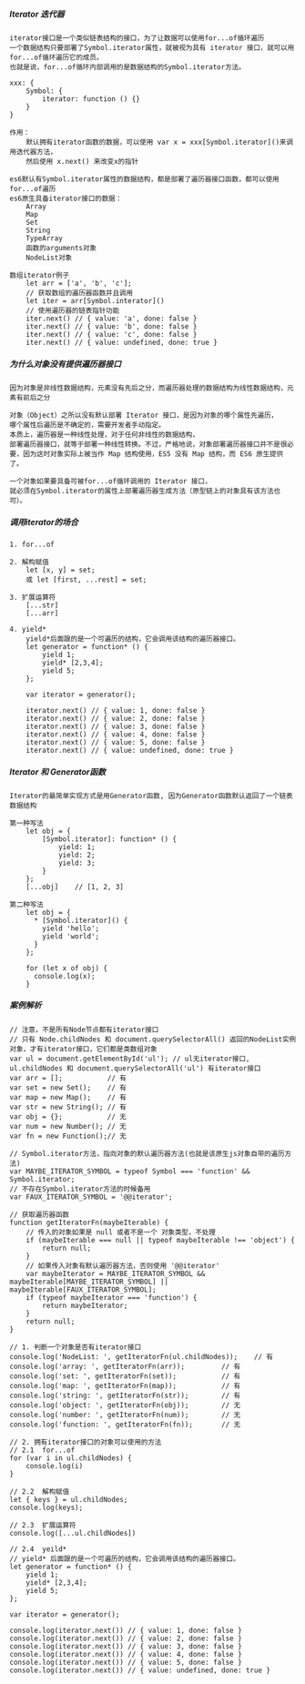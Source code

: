 ##### Iterator 迭代器
    iterator接口是一个类似链表结构的接口，为了让数据可以使用for...of循环遍历
    一个数据结构只要部署了Symbol.iterator属性，就被视为具有 iterator 接口，就可以用for...of循环遍历它的成员。
    也就是说，for...of循环内部调用的是数据结构的Symbol.iterator方法。
    
    xxx: {
        Symbol: {
            iterator: function () {}
        }
    }
    
    作用：
        默认拥有iterator函数的数据，可以使用 var x = xxx[Symbol.iterator]()来调用迭代器方法，
        然后使用 x.next() 来改变x的指针
    
    es6默认有Symbol.iterator属性的数据结构，都是部署了遍历器接口函数，都可以使用for...of遍历
    es6原生具备iterator接口的数据：
        Array
        Map
        Set
        String
        TypeArray
        函数的arguments对象
        NodeList对象
        
    数组iterator例子
        let arr = ['a', 'b', 'c'];
        // 获取数组的遍历器函数并且调用
        let iter = arr[Symbol.interator]()
        // 使用遍历器的链表指针功能
        iter.next() // { value: 'a', done: false }
        iter.next() // { value: 'b', done: false }
        iter.next() // { value: 'c', done: false }
        iter.next() // { value: undefined, done: true }
        
##### 为什么对象没有提供遍历器接口
    因为对象是非线性数据结构，元素没有先后之分，而遍历器处理的数据结构为线性数据结构，元素有前后之分
    
    对象（Object）之所以没有默认部署 Iterator 接口，是因为对象的哪个属性先遍历，
    哪个属性后遍历是不确定的，需要开发者手动指定。
    本质上，遍历器是一种线性处理，对于任何非线性的数据结构，
    部署遍历器接口，就等于部署一种线性转换。不过，严格地说，对象部署遍历器接口并不是很必要，因为这时对象实际上被当作 Map 结构使用，ES5 没有 Map 结构，而 ES6 原生提供了。
    
    一个对象如果要具备可被for...of循环调用的 Iterator 接口，
    就必须在Symbol.iterator的属性上部署遍历器生成方法（原型链上的对象具有该方法也可）。
    
##### 调用iterator的场合
    1. for...of
    
    2. 解构赋值
        let [x, y] = set;
        或 let [first, ...rest] = set;
        
    3. 扩展运算符
        [...str]
        [...arr]
        
    4. yield*
        yield*后面跟的是一个可遍历的结构，它会调用该结构的遍历器接口。
        let generator = function* () {
            yield 1;
            yield* [2,3,4];
            yield 5;
        };
        
        var iterator = generator();
        
        iterator.next() // { value: 1, done: false }
        iterator.next() // { value: 2, done: false }
        iterator.next() // { value: 3, done: false }
        iterator.next() // { value: 4, done: false }
        iterator.next() // { value: 5, done: false }
        iterator.next() // { value: undefined, done: true }
        
##### Iterator 和 Generator函数
    Iterator的最简单实现方式是用Generator函数, 因为Generator函数默认返回了一个链表数据结构
    
    第一种写法
        let obj = {
            [Symbol.iterator]: function* () {
                yield: 1;
                yield: 2;
                yield: 3;
            }
        };
        [...obj]    // [1, 2, 3]
    
    第二种写法
        let obj = {
          * [Symbol.iterator]() {
            yield 'hello';
            yield 'world';
          }
        };
        
        for (let x of obj) {
          console.log(x);
        }
    
##### 案例解析
    // 注意，不是所有Node节点都有iterator接口
    // 只有 Node.childNodes 和 document.querySelectorAll() 返回的NodeList实例对象，才有iterator接口，它们都是类数组对象
    var ul = document.getElementById('ul'); // ul无iterator接口, ul.childNodes 和 document.querySelectorAll('ul') 有iterator接口
    var arr = [];           // 有
    var set = new Set();    // 有
    var map = new Map();    // 有
    var str = new String(); // 有
    var obj = {};           // 无
    var num = new Number(); // 无
    var fn = new Function();// 无
    
    // Symbol.iterator方法，指向对象的默认遍历器方法(也就是该原生js对象自带的遍历方法)
    var MAYBE_ITERATOR_SYMBOL = typeof Symbol === 'function' && Symbol.iterator;
    // 不存在Symbol.iterator方法的时候备用
    var FAUX_ITERATOR_SYMBOL = '@@iterator';

    // 获取遍历器函数
    function getIteratorFn(maybeIterable) {
        // 传入的对象如果是 null 或者不是一个 对象类型，不处理
        if (maybeIterable === null || typeof maybeIterable !== 'object') {
            return null;
        }
        // 如果传入对象有默认遍历器方法，否则使用 '@@iterator'
        var maybeIterator = MAYBE_ITERATOR_SYMBOL && maybeIterable[MAYBE_ITERATOR_SYMBOL] || maybeIterable[FAUX_ITERATOR_SYMBOL];
        if (typeof maybeIterator === 'function') {
            return maybeIterator;
        }
        return null;
    }
    
    // 1. 判断一个对象是否有iterator接口
    console.log('NodeList: ', getIteratorFn(ul.childNodes));    // 有
    console.log('array: ', getIteratorFn(arr));         // 有
    console.log('set: ', getIteratorFn(set));           // 有
    console.log('map: ', getIteratorFn(map));           // 有
    console.log('string: ', getIteratorFn(str));        // 有
    console.log('object: ', getIteratorFn(obj));        // 无
    console.log('number: ', getIteratorFn(num));        // 无
    console.log('function: ', getIteratorFn(fn));       // 无

    // 2. 拥有iterator接口的对象可以使用的方法
    // 2.1  for...of
    for (var i in ul.childNodes) {
        console.log(i)
    }

    // 2.2  解构赋值
    let { keys } = ul.childNodes;
    console.log(keys);

    // 2.3  扩展运算符
    console.log([...ul.childNodes])

    // 2.4  yeild*
    // yield* 后面跟的是一个可遍历的结构，它会调用该结构的遍历器接口。
    let generator = function* () {
        yield 1;
        yield* [2,3,4];
        yield 5;
    };
    
    var iterator = generator();
    
    console.log(iterator.next()) // { value: 1, done: false }
    console.log(iterator.next()) // { value: 2, done: false }
    console.log(iterator.next()) // { value: 3, done: false }
    console.log(iterator.next()) // { value: 4, done: false }
    console.log(iterator.next()) // { value: 5, done: false }
    console.log(iterator.next()) // { value: undefined, done: true }

    
    
    
    
    
    
    
    
    
    
    
    
    























  